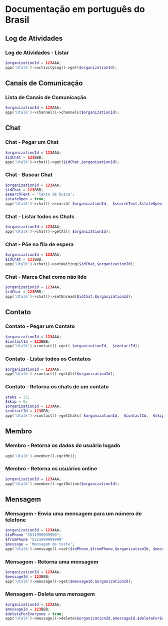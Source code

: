 # Documentação em português do Brasil

## Log de Atividades

### Log de Atividades - Listar

```php
$organizationId = 123AAA;
app('Utalk')->activityLog()->get($organizationId);
```

## Canais de Comunicação

### Lista de Canais de Comunicação

```php
$organizationId = 123AAA;
app('Utalk')->channel()->channels($organizationId);
```

## Chat

### Chat - Pegar um Chat

```php
$organizationId = 123AAA;
$idChat = 123BBB;
app('Utalk')->chat()->get($idChat,$organizationId);
```

### Chat - Buscar Chat

```php
$organizationId = 123AAA;
$idChat = 123BBB;
$searchText = 'texto de busca';
$stateOpen = true;
app('Utalk')->chat()->search( $organizationId,  $searchText,$stateOpen);
```

### Chat - Listar todos os Chats

```php
$organizationId = 123AAA;
app('Utalk')->chat()->getAll( $organizationId);
```

### Chat - Põe na fila de espera

```php
$organizationId = 123AAA;
$idChat = 123BBB;
app('Utalk')->chat()->setWaiting($idChat,$organizationId);
```

### Chat - Marca Chat como não lido

```php
$organizationId = 123AAA;
$idChat = 123BBB;
app('Utalk')->chat()->setUnread($idChat,$organizationId);
```

## Contato

### Contato - Pegar um Contato

```php
$organizationId = 123AAA;
$contactId = 123BBB;
app('Utalk')->contact()->get( $organizationId,  $contactId);
```

### Contato - Listar todos os Contatos

```php
$organizationId = 123AAA;
app('Utalk')->contact()->getAll($organizationId);
```

### Contato - Retorna os chats de um contato

```php
$take = 25;
$skip = 0;
$organizationId = 123AAA;
$contactId = 123BBB;
app('Utalk')->contact()->getChats( $organizationId,  $contactId,  $skip, $take);
```

## Membro

### Membro - Retorna os dados do usuário logado

```php
app('Utalk')->member()->getMe();
```

### Membro - Retorna os usuários online

```php
$organizationId = 123AAA;
app('Utalk')->member()->getOnline($organizationId);
```

## Mensagem

### Mensagem - Envia uma mensagem para um número de telefone

```php
$organizationId = 123AAA;
$toPhone "5511999999999";
$fromPhone "5511999999999"
$message = 'Mensagem de teste';
app('Utalk')->message()->set($toPhone,$fromPhone,$organizationId, $message);
```

### Mensagem - Retorna uma mensagem

```php
$organizationId = 123AAA;
$messageId = 123BBB;
app('Utalk')->message()->get($messageId,$organizationId);
```

### Mensagem - Deleta uma mensagem

```php
$organizationId = 123AAA;
$messageId = 123BBB;
$deleteForEveryone = true;
app('Utalk')->message()->delete($organizationId,$messageId,$deleteForEveryone);
```
